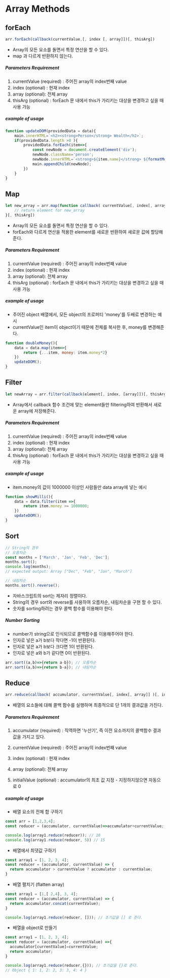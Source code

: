 # Array Methods

## forEach

```javascript
arr.forEach(callback(currentValue,[, index [, array]])[, thisArg])
```

- Array의 모든 요소를 돌면서 특정 연산을 할 수 있다.
- map 과 다르게 반환하지 않는다.



##### Parameters Requirement

1. currentValue  (required) : 주어진 array의 index번째 value
2. index (optional) : 현재 index 
3. array (optional): 전체 array 
4. thisArg (optional) : forEach 문 내에서 this가 가리키는 대상을 변경하고 싶을 때 사용 가능

##### example of usage

```javascript
function updateDOM(providedData = data){
    main.innerHTML=`<h2><strong>Person</strong> Wealth</h2>`;
    if(providedData.length >0 ){
        providedData.forEach(item=>{
            const newNode = document.createElement('div');
            newNode.className='person';
            newNode.innerHTML=`<strong>${item.name}</strong> ${formatMoney(item.money)}`;
            main.appendChild(newNode);
        })
    }
}
```





## Map

```javascript
let new_array = arr.map(function callback( currentValue[, index[, array]]) {
    // return element for new_array
}[, thisArg])
```

- Array의 모든 요소를 돌면서 특정 연산을 할 수 있다.
- forEach와 다르게 연산을 적용한 element를 새로운 반환하여 새로운 값에 할당해준다.



##### Parameters Requirement

1. currentValue  (required) : 주어진 array의 index번째 value
2. index (optional) : 현재 index 
3. array (optional): 전체 array 
4. thisArg (optional) : forEach 문 내에서 this가 가리키는 대상을 변경하고 싶을 때 사용 가능



##### example of usage

- 주어진 object 배열에서, 모든 object의 프로퍼티 'money'를 두배로 변경하는 예시
- currentValue인 item이 object이기 때문에 전체를 복사한 후, money를 변경해준다. 

```javascript
function doubleMoney(){
    data = data.map(item=>{
        return {...item, money: item.money*2}
    })
    updateDOM();
}
```





## Filter

```javascript
let newArray = arr.filter(callback(element[, index, [array]])[, thisArg])
```

- Array에서 callback 함수 조건에 맞는 element들만 filtering하여 반환해서 새로운 array에 저장해준다.



##### Parameters Requirement

1. currentValue  (required) : 주어진 array의 index번째 value
2. index (optional) : 현재 index 
3. array (optional): 전체 array 
4. thisArg (optional) : forEach 문 내에서 this가 가리키는 대상을 변경하고 싶을 때 사용 가능



##### example of usage

- item.money의 값이 1000000 이상인 사람들만 data array에 넣는 예시 

```javascript
function showMilli(){
    data = data.filter(item =>{
        return item.money >= 1000000;
    })
    updateDOM();
}
```





## Sort

```javascript
// String의 경우 
// 오름차순 
const months = ['March', 'Jan', 'Feb', 'Dec'];
months.sort();
console.log(months);
// expected output: Array ["Dec", "Feb", "Jan", "March"]

// 내림차순
months.sort().reverse();
```

- 자바스크립트의 sort는 제자리 정렬이다.
- String의 경우 sort와 reverse를 사용하여 오름차순, 내림차순을 구현 할 수 있다.
- 숫자를 sorting하려는 경우 콜백 함수를 이용해야 한다.



##### Number Sorting 

- number가 string으로 인식되므로 콜백함수를 이용해주어야 한다. 
- 인자로 넣은 a가 b보다 작다면 -1이 반환된다. 
- 인자로 넣은 a가 b보다 크다면 1이 반환된다.
- 인자로 넣은 a와 b가 같다면 0이 반환된다. 

```javascript
arr.sort((a,b)=>{return a-b}); // 오름차순
arr.sort((a,b)=>{return b-a}); // 내림차순 
```





## Reduce 

```javascript
arr.reduce(callback( accumulator, currentValue[, index[, array]] )[, initialValue])
```

- 배열의 요소들에 대해 콜백 함수를 실행하며 최종적으로 단 1개의 결과값을 가진다.



##### Parameters Requirement

1. accumulator (required) : 직역하면 '누산기', 즉 이전 요소까지의 콜백함수 결과값을 가지고 있다. 

2. currentValue  (required) : 주어진 array의 index번째 value

3. index (optional) : 현재 index 

4. array (optional): 전체 array 

5. initialValue (optional) : accumulator의 최초 값 지정 - 지정하지않으면 자동으로 0 



##### example of usage

- 배열 요소의 전체 합 구하기

```javascript
const arr = [1,2,3,4];
const reducer = (accumulator, currentValue)=>accumulator+currentValue;

console.log(array1.reduce(reducer)); // 10
console.log(array1.reduce(reducer, 5)) // 15
```



- 배열에서 최댓값 구하기

```javascript
const array1 = [1, 2, 3, 4];
const reducer = (accumulator, currentValue) => {
  return accumulator > currentValue ? accumulator : currentValue;
}
```



- 배열 펼치기 (flatten array)

```javascript
const array1 = [1,[ 2,4], 3, 4];
const reducer = (accumulator, currentValue) => {
  return accumulator.concat(currentValue);
}

console.log(array1.reduce(reducer, [])); // 초기값을 [] 로 준다. 
```



- 배열을 object로 만들기 

```javascript
const array1 = [1, 2, 3, 4];
const reducer = (accumulator, currentValue) =>{
  accumulator[currentValue]=currentValue;
  return accumulator;
}

console.log(array1.reduce(reducer,{})); // 초기값을 {}로 준다. 
// Object { 1: 1, 2: 2, 3: 3, 4: 4 }
```

